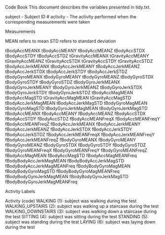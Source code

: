 Code Book
This document describes the variables presented in tidy.txt.

subject - Subject ID #
activity - The activity performed when the corresponding measurements were taken

Measurements

MEAN refers to mean
STD refers to standard deviation

tBodyAccMEANX
tBodyAccMEANY
tBodyAccMEANZ
tBodyAccSTDX
tBodyAccSTDY
tBodyAccSTDZ
tGravityAccMEANX
tGravityAccMEANY
tGravityAccMEANZ
tGravityAccSTDX
tGravityAccSTDY
tGravityAccSTDZ
tBodyAccJerkMEANX
tBodyAccJerkMEANY
tBodyAccJerkMEANZ
tBodyAccJerkSTDX
tBodyAccJerkSTDY
tBodyAccJerkSTDZ
tBodyGyroMEANX
tBodyGyroMEANY
tBodyGyroMEANZ
tBodyGyroSTDX
tBodyGyroSTDY
tBodyGyroSTDZ
tBodyGyroJerkMEANX
tBodyGyroJerkMEANY
tBodyGyroJerkMEANZ
tBodyGyroJerkSTDX
tBodyGyroJerkSTDY
tBodyGyroJerkSTDZ
tBodyAccMagMEAN
tBodyAccMagSTD
tGravityAccMagMEAN
tGravityAccMagSTD
tBodyAccJerkMagMEAN
tBodyAccJerkMagSTD
tBodyGyroMagMEAN
tBodyGyroMagSTD
tBodyGyroJerkMagMEAN
tBodyGyroJerkMagSTD
fBodyAccMEANX
fBodyAccMEANY
fBodyAccMEANZ
fBodyAccSTDX
fBodyAccSTDY
fBodyAccSTDZ
fBodyAccMEANFreqX
fBodyAccMEANFreqY
fBodyAccMEANFreqZ
fBodyAccJerkMEANX
fBodyAccJerkMEANY
fBodyAccJerkMEANZ
fBodyAccJerkSTDX
fBodyAccJerkSTDY
fBodyAccJerkSTDZ
fBodyAccJerkMEANFreqX
fBodyAccJerkMEANFreqY
fBodyAccJerkMEANFreqZ
fBodyGyroMEANX
fBodyGyroMEANY
fBodyGyroMEANZ
fBodyGyroSTDX
fBodyGyroSTDY
fBodyGyroSTDZ
fBodyGyroMEANFreqX
fBodyGyroMEANFreqY
fBodyGyroMEANFreqZ
fBodyAccMagMEAN
fBodyAccMagSTD
fBodyAccMagMEANFreq
fBodyBodyAccJerkMagMEAN
fBodyBodyAccJerkMagSTD
fBodyBodyAccJerkMagMEANFreq
fBodyBodyGyroMagMEAN
fBodyBodyGyroMagSTD
fBodyBodyGyroMagMEANFreq
fBodyBodyGyroJerkMagMEAN
fBodyBodyGyroJerkMagSTD
fBodyBodyGyroJerkMagMEANFreq


Activity Labels

Activity (code)
WALKING (1): subject was walking during the test
WALKING_UPSTAIRS (2): subject was walking up a staircase during the test
WALKING_DOWNSTAIRS (3): subject was walking down a staircase during the test
SITTING (4): subject was sitting during the test
STANDING (5): subject was standing during the test
LAYING (6): subject was laying down during the test
